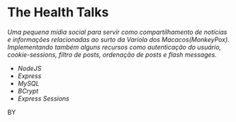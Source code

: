 # **The Health Talks**  

_Uma pequena mídia social para servir como compartilhamento de notícias e informações relacionadas ao surto da Varíola dos Macacos(MonkeyPox). Implementando também alguns recursos como autenticação do usuário, cookie-sessions, filtro de posts, ordenação de posts e flash messages._

* _NodeJS_  
* _Express_  
* _MySQL_  
* _BCrypt_  
* _Express Sessions_  

BY 


